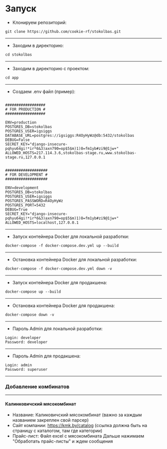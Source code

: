 # Запуск

- Клонируем репозиторий:

```
git clone https://github.com/cookie-rf/stokolbas.git
```

---

- Заходим в директорию:

```
cd stokolbas
```

---

- Заходим в директорию с проектом:

```
cd app
```

---

- Создаем .env файл (пример):

```

##################
# FOR PRODUCTION #
##################

ENV=production  
POSTGRES_DB=stokolbas
POSTGRES_USER=igsiggs
DATABASE_URL=postgres://igsiggs:R4OyHyWz@db:5432/stokolbas
DEBUG=False
SECRET_KEY="django-insecure-pqhyu64gi!*ir*6&3)axn790=op$5$m)1)8=fm1yb#zi9@1jw+"
ALLOWED_HOSTS=217.114.3.6,stokolbas-stage.ru,www.stokolbas-stage.ru,127.0.0.1


###################
# FOR DEVELOPMENT #
###################

ENV=development  
POSTGRES_DB=stokolbas
POSTGRES_USER=igsiggs
POSTGRES_PASSWORD=R4OyHyWz
POSTGRES_PORT=5432
DEBUG=True
SECRET_KEY="django-insecure-pqhyu64gi!*ir*6&3)axn790=op$5$m)1)8=fm1yb#zi9@1jw+"
ALLOWED_HOSTS=localhost,127.0.0.1

```

---

- Запуск контейнера Docker для локальной разработки:

```
docker-compose -f docker-compose.dev.yml up --build
```

---

- Остановка контейнера Docker для локальной разработки:

```
docker-compose -f docker-compose.dev.yml down -v
```

---

- Запуск контейнера Docker для продакшена:

```
docker-compose up --build
```

---

- Остановка контейнера Docker для продакшена:

```
docker-compose down -v
```

---

- Пароль Admin для локальной разработки:

```
Login: developer
Password: developer
```

---

- Пароль Admin для продакшена:

```
Login: admin
Password: superuser
```

---

### Добавление комбинатов

---

#### Калинковичский мясокомбинат

- Название: Каликовичский мясокомбинат (важно за каждым названием закреплен свой парсер)
- Сайт компании: https://kmk.by/catalog (ссылка должна быть на страницу с каталогом, там где категории)
- Прайс-лист: Файл excel с мясокомбината
  Дальше нажимаем "Обработать прайс-листы" и ждем сообщения
